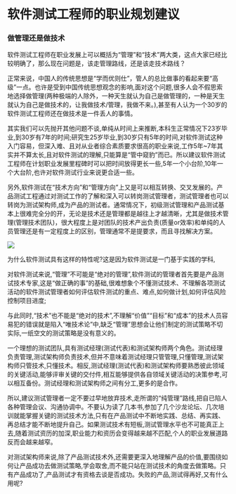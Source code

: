 <link href="http://github.com/yrgoldteeth/darkdowncss/raw/master/darkdown.css"rel="stylesheet"></link>

# 软件测试工程师的职业规划建议

### 做管理还是做技术

软件测试工程师在职业发展上可以概括为“管理”和“技术”两大类，这点大家已经比较明确了，那么现在问题是，该走管理路线，还是该走技术路线？

正常来说，中国人的传统思想是“学而优则仕”，管人的总比做事的看起来要“高级”一点。也许是受到中国传统思想观念的影响,面对这个问题,很多人会不假思索地选择做管理(两种极端的人除外，一种天生就认为自己是做管理的，一种是天生就认为自己是做技术的，让我做技术/管理，我做不来。),甚至有人认为一个30岁的软件测试工程师还在做技术是一件丢人的事情。

其实我们可以先抛开其他问题不谈,单纯从时间上来推断,本科生正常情况下23岁毕业,到30岁有7年的时间;研究生25岁毕业,到30岁只有5年的时间,对软件测试这种入门容易，但深入难、且对从业者综合素质要求很高的职业来说,工作5年~7年其实并不算太长,且对软件测试的理解,只能算是“管中窥豹”而已。所以建议软件测试工程师在计划职业发展里程碑时可以把时间放得更长一些,5年一个小台阶,10年一个大台阶,也许对软件测试行业来说更合适一些。

另外,软件测试在“技术方向”和“管理方向”上又是可以相互转换、交叉发展的。产品测试工程通过对测试工作的了解和深入可以转岗测试管理者，测试管理者也可以转岗为测试架构师,成为产品的测试者。通常情况下，初级测试管理和产品测试基本上很难完全分的开，无论是技术还是管理都是越往上才越清晰，尤其是做技术管理(管理技术团队)，很大程度上是对团队的技术产出负责(质量or效率)和单纯的人员管理还是有一定程度上的区别，管理通常不是提要求，而且寻找解决方案。

![](https://shen89s.github.io/resFiles/r2/软件测试工程师职业规划建议图.jpg)

为什么软件测试具有这样的特性呢?这是因为软件测试是一门基于实践的学科,

对软件测试来说,“管理”不可能是“绝对的管理”,软件测试的管理者首先要是产品测试技术专家,这是“做正确的事”的基础,很难想象个不懂测试技术、不理解各项测试活动的软件测试管理者如何评估软件测试的重点、难点,如何做计划,如何评估风险控制项目进度;

与此同时,“技术”也不能是“绝对的技术”,不理解“价值”“目标”和“成本”的技术人员容易犯的错误就是陷入“唯技术论”中,缺乏“管理”思想会让他们制定的测试策略不切实际,一纸空文的测试策略是没有意义的。

一个理想的测试团队,具有测试经理(测试代表)和测试架构师两个角色。测试经理负责管理,测试架构师负责技术,但并不意味着测试经理只管管理,只懂管理,测试架构师只管技术,只懂技术。相反,测试经理(测试代表)和测试架构师要熟悉彼此领域的关键活动,能够评审关键的交付件,相互能够提供各自领域关键活动的决策参考,可以相互备份。测试经理和测试架构师之间有分工,更多的是合作。

所以,建议测试管理者一定不要过早地放弃技术,走所谓的“纯管理”路线,把自已陷人各种管理会议、沟通协调中。不要认为读了几本书,参加了几个沙龙论坛、几次培训就能掌握关键的测试技术方法,只有在产品测试中不断地实践、总结、再实践、再总结才能不断地提升自己。如果测试技术有短板,测试管理水平也不可能真正上去,随着测试资历的加深,职业能力和资历会变得越来越不匹配,个人的职业发展道路反而会越来越窄。

对测试架构师来说,除了产品测试技术外,还需要更深入地理解产品的价值,要围绕如何让产品成功去做测试策略,学会取舍,而不能只站在测试技术的角度去做策略。只有产品成功了,产品测试才有资格去谈是否成功。失败的产品,测试得再好,又有什么用呢?
